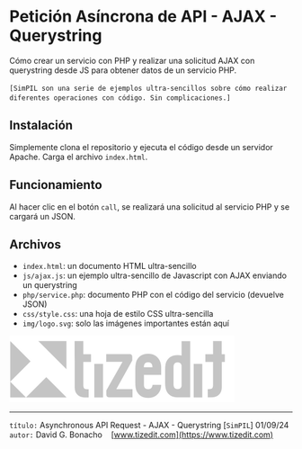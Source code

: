 
# Petición Asíncrona de API - AJAX - Querystring 
Cómo crear un servicio con PHP y realizar una solicitud AJAX con querystring desde JS para obtener datos de un servicio PHP.

`[SimPIL son una serie de ejemplos ultra-sencillos sobre cómo realizar diferentes operaciones con código. Sin complicaciones.]`

## Instalación 
Simplemente clona el repositorio y ejecuta el código desde un servidor Apache. Carga el archivo `index.html`.

## Funcionamiento 
Al hacer clic en el botón `call`, se realizará una solicitud al servicio PHP y se cargará un JSON.

## Archivos 
- `index.html`: un documento HTML ultra-sencillo
- `js/ajax.js`: un ejemplo ultra-sencillo de Javascript con AJAX enviando un querystring
- `php/service.php`: documento PHP con el código del servicio (devuelve JSON)
- `css/style.css`: una hoja de estilo CSS ultra-sencilla
- `img/logo.svg`: solo las imágenes importantes están aquí


![](img/logo.svg)

---
`título:` Asynchronous API Request - AJAX - Querystring [`SimPIL`] 01/09/24\
`autor:` David G. Bonacho &nbsp;&nbsp;  [www.tizedit.com](https://www.tizedit.com)

